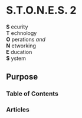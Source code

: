# S.T.O.N.E.S. 2

**S** ecurity  
**T** echnology  
**O** perations *and*  
**N** etworking  
**E** ducation  
**S** ystem  

## Purpose



### Table of Contents



### Articles
